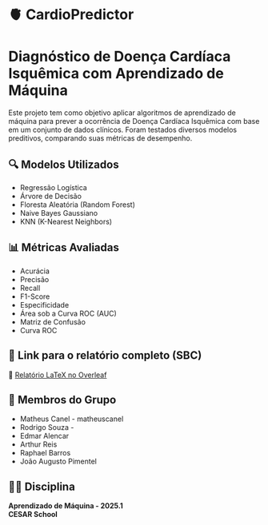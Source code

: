 
# 🫀 CardioPredictor

# Diagnóstico de Doença Cardíaca Isquêmica com Aprendizado de Máquina

Este projeto tem como objetivo aplicar algoritmos de aprendizado de máquina para prever a ocorrência de Doença Cardíaca Isquêmica com base em um conjunto de dados clínicos. Foram testados diversos modelos preditivos, comparando suas métricas de desempenho.

## 🔍 Modelos Utilizados

- Regressão Logística  
- Árvore de Decisão  
- Floresta Aleatória (Random Forest)  
- Naive Bayes Gaussiano  
- KNN (K-Nearest Neighbors)

## 📊 Métricas Avaliadas

- Acurácia  
- Precisão  
- Recall  
- F1-Score  
- Especificidade  
- Área sob a Curva ROC (AUC)  
- Matriz de Confusão  
- Curva ROC

## 📎 Link para o relatório completo (SBC)

🔗 [Relatório LaTeX no Overleaf](https://www.overleaf.com/project/683e2ba793e5e8ffaf2cc7b4)

## 👥 Membros do Grupo

- Matheus Canel - matheuscanel
- Rodrigo Souza -  
- Edmar Alencar  
- Arthur Reis  
- Raphael Barros  
- João Augusto Pimentel

## 👨‍🏫 Disciplina

**Aprendizado de Máquina - 2025.1**  
**CESAR School**
